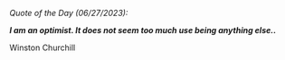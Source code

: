 *Quote of the Day (06/27/2023):*

_**I am an optimist. It does not seem too much use being anything else..**_

Winston Churchill